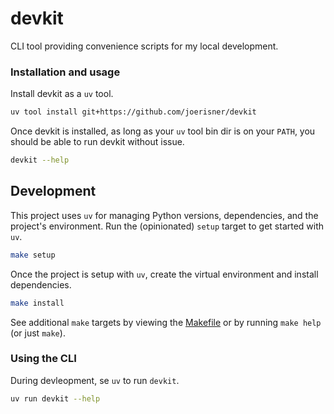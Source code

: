 # devkit

CLI tool providing convenience scripts for my local development.

### Installation and usage

Install devkit as a `uv` tool.

```sh
uv tool install git+https://github.com/joerisner/devkit
```

Once devkit is installed, as long as your `uv` tool bin dir is on your `PATH`, you should be able to run devkit without issue.

```sh
devkit --help
```

## Development

This project uses `uv` for managing Python versions, dependencies, and the project's environment. Run the (opinionated) `setup` target to get started with `uv`.

```sh
make setup
```

Once the project is setup with `uv`, create the virtual environment and install dependencies.

```sh
make install
```

See additional `make` targets by viewing the [Makefile](./Makefile) or by running `make help` (or just `make`).

### Using the CLI

During devleopment, se `uv` to run `devkit`.

```sh
uv run devkit --help
```
